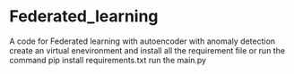 # Federated_learning
A code for Federated learning with autoencoder with anomaly detection
create an virtual enevironment and install all the requirement file
or run the command pip install requirements.txt
run the main.py
